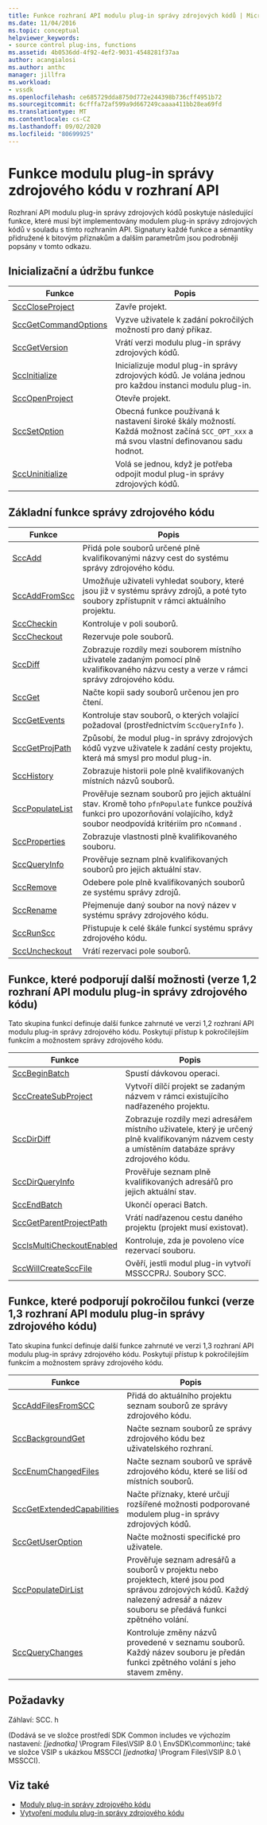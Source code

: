 ```yaml
---
title: Funkce rozhraní API modulu plug-in správy zdrojových kódů | Microsoft Docs
ms.date: 11/04/2016
ms.topic: conceptual
helpviewer_keywords:
- source control plug-ins, functions
ms.assetid: 4b0536dd-4f92-4ef2-9031-4548281f37aa
author: acangialosi
ms.author: anthc
manager: jillfra
ms.workload:
- vssdk
ms.openlocfilehash: ce685729dda8750d772e244398b736cff4951b72
ms.sourcegitcommit: 6cfffa72af599a9d667249caaaa411bb28ea69fd
ms.translationtype: MT
ms.contentlocale: cs-CZ
ms.lasthandoff: 09/02/2020
ms.locfileid: "80699925"
---
```

# <a name="source-control-plug-in-api-functions"></a>Funkce modulu plug-in správy zdrojového kódu v rozhraní API
Rozhraní API modulu plug-in správy zdrojových kódů poskytuje následující funkce, které musí být implementovány modulem plug-in správy zdrojových kódů v souladu s tímto rozhraním API. Signatury každé funkce a sémantiky přidružené k bitovým příznakům a dalším parametrům jsou podrobněji popsány v tomto odkazu.

## <a name="initialization-and-housekeeping-functions"></a>Inicializační a údržbu funkce

|Funkce|Popis|
|--------------|-----------------|
|[SccCloseProject](../extensibility/scccloseproject-function.md)|Zavře projekt.|
|[SccGetCommandOptions](../extensibility/sccgetcommandoptions-function.md)|Vyzve uživatele k zadání pokročilých možností pro daný příkaz.|
|[SccGetVersion](../extensibility/sccgetversion-function.md)|Vrátí verzi modulu plug-in správy zdrojových kódů.|
|[SccInitialize](../extensibility/sccinitialize-function.md)|Inicializuje modul plug-in správy zdrojových kódů. Je volána jednou pro každou instanci modulu plug-in.|
|[SccOpenProject](../extensibility/sccopenproject-function.md)|Otevře projekt.|
|[SccSetOption](../extensibility/sccsetoption-function.md)|Obecná funkce používaná k nastavení široké škály možností. Každá možnost začíná `SCC_OPT_xxx` a má svou vlastní definovanou sadu hodnot.|
|[SccUninitialize](../extensibility/sccuninitialize-function.md)|Volá se jednou, když je potřeba odpojit modul plug-in správy zdrojových kódů.|

## <a name="core-source-control-functions"></a>Základní funkce správy zdrojového kódu

|Funkce|Popis|
|--------------|-----------------|
|[SccAdd](../extensibility/sccadd-function.md)|Přidá pole souborů určené plně kvalifikovanými názvy cest do systému správy zdrojového kódu.|
|[SccAddFromScc](../extensibility/sccaddfromscc-function.md)|Umožňuje uživateli vyhledat soubory, které jsou již v systému správy zdrojů, a poté tyto soubory zpřístupnit v rámci aktuálního projektu.|
|[SccCheckin](../extensibility/scccheckin-function.md)|Kontroluje v poli souborů.|
|[SccCheckout](../extensibility/scccheckout-function.md)|Rezervuje pole souborů.|
|[SccDiff](../extensibility/sccdiff-function.md)|Zobrazuje rozdíly mezi souborem místního uživatele zadaným pomocí plně kvalifikovaného názvu cesty a verze v rámci správy zdrojového kódu.|
|[SccGet](../extensibility/sccget-function.md)|Načte kopii sady souborů určenou jen pro čtení.|
|[SccGetEvents](../extensibility/sccgetevents-function.md)|Kontroluje stav souborů, o kterých volající požadoval (prostřednictvím `SccQueryInfo` ).|
|[SccGetProjPath](../extensibility/sccgetprojpath-function.md)|Způsobí, že modul plug-in správy zdrojových kódů vyzve uživatele k zadání cesty projektu, která má smysl pro modul plug-in.|
|[SccHistory](../extensibility/scchistory-function.md)|Zobrazuje historii pole plně kvalifikovaných místních názvů souborů.|
|[SccPopulateList](../extensibility/sccpopulatelist-function.md)|Prověřuje seznam souborů pro jejich aktuální stav. Kromě toho `pfnPopulate` funkce používá funkci pro upozorňování volajícího, když soubor neodpovídá kritériím pro `nCommand` .|
|[SccProperties](../extensibility/sccproperties-function.md)|Zobrazuje vlastnosti plně kvalifikovaného souboru.|
|[SccQueryInfo](../extensibility/sccqueryinfo-function.md)|Prověřuje seznam plně kvalifikovaných souborů pro jejich aktuální stav.|
|[SccRemove](../extensibility/sccremove-function.md)|Odebere pole plně kvalifikovaných souborů ze systému správy zdrojů.|
|[SccRename](../extensibility/sccrename-function.md)|Přejmenuje daný soubor na nový název v systému správy zdrojového kódu.|
|[SccRunScc](../extensibility/sccrunscc-function.md)|Přistupuje k celé škále funkcí systému správy zdrojového kódu.|
|[SccUncheckout](../extensibility/sccuncheckout-function.md)|Vrátí rezervaci pole souborů.|

## <a name="functions-that-support-additional-capability-version-12-of-the-source-control-plug-in-api"></a>Funkce, které podporují další možnosti (verze 1,2 rozhraní API modulu plug-in správy zdrojového kódu)
 Tato skupina funkcí definuje další funkce zahrnuté ve verzi 1,2 rozhraní API modulu plug-in správy zdrojového kódu. Poskytují přístup k pokročilejším funkcím a možnostem správy zdrojového kódu.

|Funkce|Popis|
|--------------|-----------------|
|[SccBeginBatch](../extensibility/sccbeginbatch-function.md)|Spustí dávkovou operaci.|
|[SccCreateSubProject](../extensibility/scccreatesubproject-function.md)|Vytvoří dílčí projekt se zadaným názvem v rámci existujícího nadřazeného projektu.|
|[SccDirDiff](../extensibility/sccdirdiff-function.md)|Zobrazuje rozdíly mezi adresářem místního uživatele, který je určený plně kvalifikovaným názvem cesty a umístěním databáze správy zdrojového kódu.|
|[SccDirQueryInfo](../extensibility/sccdirqueryinfo-function.md)|Prověřuje seznam plně kvalifikovaných adresářů pro jejich aktuální stav.|
|[SccEndBatch](../extensibility/sccendbatch-function.md)|Ukončí operaci Batch.|
|[SccGetParentProjectPath](../extensibility/sccgetparentprojectpath-function.md)|Vrátí nadřazenou cestu daného projektu (projekt musí existovat).|
|[SccIsMultiCheckoutEnabled](../extensibility/sccismulticheckoutenabled-function.md)|Kontroluje, zda je povoleno více rezervací souboru.|
|[SccWillCreateSccFile](../extensibility/sccwillcreatesccfile-function.md)|Ověří, jestli modul plug-in vytvoří MSSCCPRJ. Soubory SCC.|

## <a name="functions-that-support-advanced-capability-version-13-of-the-source-control-plug-in-api"></a>Funkce, které podporují pokročilou funkci (verze 1,3 rozhraní API modulu plug-in správy zdrojového kódu)
 Tato skupina funkcí definuje další funkce zahrnuté ve verzi 1,3 rozhraní API modulu plug-in správy zdrojového kódu. Poskytují přístup k pokročilejším funkcím a možnostem správy zdrojového kódu.

|Funkce|Popis|
|--------------|-----------------|
|[SccAddFilesFromSCC](../extensibility/sccaddfilesfromscc-function.md)|Přidá do aktuálního projektu seznam souborů ze správy zdrojového kódu.|
|[SccBackgroundGet](../extensibility/sccbackgroundget-function.md)|Načte seznam souborů ze správy zdrojového kódu bez uživatelského rozhraní.|
|[SccEnumChangedFiles](../extensibility/sccenumchangedfiles-function.md)|Načte seznam souborů ve správě zdrojového kódu, které se liší od místních souborů.|
|[SccGetExtendedCapabilities](../extensibility/sccgetextendedcapabilities-function.md)|Načte příznaky, které určují rozšířené možnosti podporované modulem plug-in správy zdrojových kódů.|
|[SccGetUserOption](../extensibility/sccgetuseroption-function.md)|Načte možnosti specifické pro uživatele.|
|[SccPopulateDirList](../extensibility/sccpopulatedirlist-function.md)|Prověřuje seznam adresářů a souborů v projektu nebo projektech, které jsou pod správou zdrojových kódů. Každý nalezený adresář a název souboru se předává funkci zpětného volání.|
|[SccQueryChanges](../extensibility/sccquerychanges-function.md)|Kontroluje změny názvů provedené v seznamu souborů. Každý název souboru je předán funkci zpětného volání s jeho stavem změny.|

## <a name="requirements"></a>Požadavky
 Záhlaví: SCC. h

 (Dodává se ve složce prostředí SDK Common includes ve výchozím nastavení: *[jednotka]* \Program Files\VSIP 8.0 \ EnvSDK\common\inc; také ve složce VSIP s ukázkou MSSCCI *[jednotka]* \Program Files\VSIP 8.0 \ MSSCCI).

## <a name="see-also"></a>Viz také
- [Moduly plug-in správy zdrojového kódu](../extensibility/source-control-plug-ins.md)
- [Vytvoření modulu plug-in správy zdrojového kódu](../extensibility/internals/creating-a-source-control-plug-in.md)
